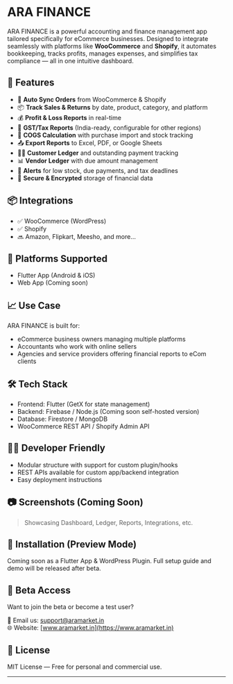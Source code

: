 # ARA FINANCE

ARA FINANCE is a powerful accounting and finance management app tailored specifically for eCommerce businesses. Designed to integrate seamlessly with platforms like **WooCommerce** and **Shopify**, it automates bookkeeping, tracks profits, manages expenses, and simplifies tax compliance — all in one intuitive dashboard.

## 🚀 Features

- 🔄 **Auto Sync Orders** from WooCommerce & Shopify
- 📦 **Track Sales & Returns** by date, product, category, and platform
- 💰 **Profit & Loss Reports** in real-time
- 🧾 **GST/Tax Reports** (India-ready, configurable for other regions)
- 🛒 **COGS Calculation** with purchase import and stock tracking
- 📤 **Export Reports** to Excel, PDF, or Google Sheets
- 🧍‍♂️ **Customer Ledger** and outstanding payment tracking
- 📊 **Vendor Ledger** with due amount management
- 🔔 **Alerts** for low stock, due payments, and tax deadlines
- 🔐 **Secure & Encrypted** storage of financial data

## 📦 Integrations

- ✅ WooCommerce (WordPress)
- ✅ Shopify
- 🔜 Amazon, Flipkart, Meesho, and more...

## 📱 Platforms Supported

- Flutter App (Android & iOS)
- Web App (Coming soon)

## 📈 Use Case

ARA FINANCE is built for:

- eCommerce business owners managing multiple platforms
- Accountants who work with online sellers
- Agencies and service providers offering financial reports to eCom clients

## 🛠️ Tech Stack

- Frontend: Flutter (GetX for state management)
- Backend: Firebase / Node.js (Coming soon self-hosted version)
- Database: Firestore / MongoDB
- WooCommerce REST API / Shopify Admin API

## 🧑‍💼 Developer Friendly

- Modular structure with support for custom plugin/hooks
- REST APIs available for custom app/backend integration
- Easy deployment instructions

## 📷 Screenshots (Coming Soon)

> Showcasing Dashboard, Ledger, Reports, Integrations, etc.

## 📝 Installation (Preview Mode)

Coming soon as a Flutter App & WordPress Plugin. Full setup guide and demo will be released after beta.

## 📢 Beta Access

Want to join the beta or become a test user?

📧 Email us: support@aramarket.in  
🌐 Website: [www.aramarket.in](https://www.aramarket.in)

## 📄 License

MIT License — Free for personal and commercial use.

---

